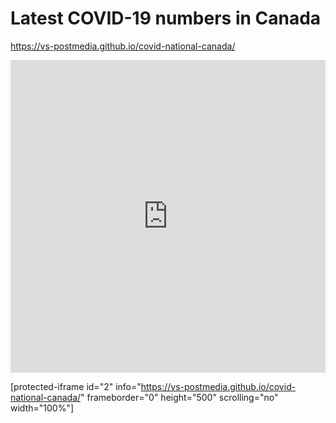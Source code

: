 # Latest COVID-19 numbers in Canada
https://vs-postmedia.github.io/covid-national-canada/

<iframe src="https://vs-postmedia.github.io/covid-national-canada/" height="500" width="100%" scrolling="no" frameborder="0"></iframe>


[protected-iframe id="2" info="https://vs-postmedia.github.io/covid-national-canada/" frameborder="0" height="500" scrolling="no" width="100%"]
